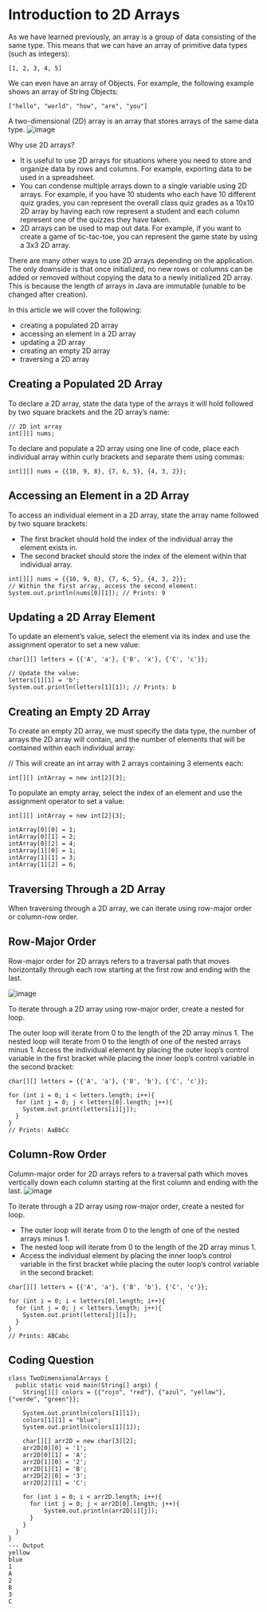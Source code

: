 # Introduction to 2D Arrays

As we have learned previously, an array is a group of data consisting of the same type. 
This means that we can have an array of primitive data types (such as integers):
 ```
[1, 2, 3, 4, 5]
```
We can even have an array of Objects. For example, the following example shows an array of String Objects:
```
["hello", "world", "how", "are", "you"]
```
A two-dimensional (2D) array is an array that stores arrays of the same data type.
![image](https://github.com/user-attachments/assets/1092408f-5305-484b-975d-c18b0545b615)

Why use 2D arrays?

* It is useful to use 2D arrays for situations where you need to store and organize data by rows and columns. For example, exporting data to be used in a spreadsheet.
* You can condense multiple arrays down to a single variable using 2D arrays. For example, if you have 10 students who each have 10 different quiz grades, you can represent the overall class quiz grades as a 10x10 2D array by having each row represent a student and each column represent one of the quizzes they have taken.
* 2D arrays can be used to map out data. For example, if you want to create a game of tic-tac-toe, you can represent the game state by using a 3x3 2D array.

There are many other ways to use 2D arrays depending on the application. The only downside is that once 
initialized, no new rows or columns can be added or removed without copying the data to a newly initialized 
2D array. This is because the length of arrays in Java are immutable (unable to be changed after creation).

In this article we will cover the following:

* creating a populated 2D array
* accessing an element in a 2D array
* updating a 2D array
* creating an empty 2D array
* traversing a 2D array

## Creating a Populated 2D Array
To declare a 2D array, state the data type of the arrays it will hold followed by two square brackets and the 2D array’s name:
```
// 2D int array
int[][] nums;
```
To declare and populate a 2D array using one line of code, place each individual array within curly brackets and separate them using commas:
```
int[][] nums = {{10, 9, 8}, {7, 6, 5}, {4, 3, 2}}; 
```

## Accessing an Element in a 2D Array
To access an individual element in a 2D array, state the array name followed by two square brackets:

* The first bracket should hold the index of the individual array the element exists in.
* The second bracket should store the index of the element within that individual array.
```
int[][] nums = {{10, 9, 8}, {7, 6, 5}, {4, 3, 2}}; 
// Within the first array, access the second element:
System.out.println(nums[0][1]); // Prints: 9
```

## Updating a 2D Array Element
To update an element’s value, select the element via its index and use the assignment operator to set a new value:
```
char[][] letters = {{'A', 'a'}, {'B', 'x'}, {'C', 'c'}};

// Update the value:
letters[1][1] = 'b';
System.out.println(letters[1][1]); // Prints: b
```

## Creating an Empty 2D Array
To create an empty 2D array, we must specify the data type, the number of arrays the 2D array will contain, and the number of elements that will be contained within each individual array:

// This will create an int array with 2 arrays containing 3 elements each:
```
int[][] intArray = new int[2][3];
```

To populate an empty array, select the index of an element and use the assignment operator to set a value:
```
int[][] intArray = new int[2][3];

intArray[0][0] = 1;
intArray[0][1] = 2;
intArray[0][2] = 4;
intArray[1][0] = 1;
intArray[1][1] = 3;
intArray[1][2] = 6;
```

## Traversing Through a 2D Array
When traversing through a 2D array, we can iterate using row-major order or column-row order.

## Row-Major Order
Row-major order for 2D arrays refers to a traversal path that moves horizontally through each row starting at the first row and ending with the last.

![image](https://github.com/user-attachments/assets/67a4c890-f328-4dbe-8350-bde438a6c5f0)

To iterate through a 2D array using row-major order, create a nested for loop.

The outer loop will iterate from 0 to the length of the 2D array minus 1.
The nested loop will iterate from 0 to the length of one of the nested arrays minus 1.
Access the individual element by placing the outer loop’s control variable in the first bracket while placing the inner loop’s control variable in the second bracket:
```
char[][] letters = {{'A', 'a'}, {'B', 'b'}, {'C', 'c'}};

for (int i = 0; i < letters.length; i++){
  for (int j = 0; j < letters[0].length; j++){
    System.out.print(letters[i][j]);
  }
}
// Prints: AaBbCc
```

## Column-Row Order
Column-major order for 2D arrays refers to a traversal path which moves vertically down each column starting at the first column and ending with the last.
![image](https://github.com/user-attachments/assets/86350bc6-b7d5-473a-852a-81c4690391e3)

To iterate through a 2D array using row-major order, create a nested for loop.

* The outer loop will iterate from 0 to the length of one of the nested arrays minus 1.
* The nested loop will iterate from 0 to the length of the 2D array minus 1.
* Access the individual element by placing the inner loop’s control variable in the first bracket while placing the outer loop’s control variable in the second bracket:
```
char[][] letters = {{'A', 'a'}, {'B', 'b'}, {'C', 'c'}};

for (int i = 0; i < letters[0].length; i++){
  for (int j = 0; j < letters.length; j++){
    System.out.print(letters[j][i]);
  }
}
// Prints: ABCabc
```

## Coding Question
```
class TwoDimensionalArrays {
  public static void main(String[] args) {
    String[][] colors = {{"rojo", "red"}, {"azul", "yellow"}, {"verde", "green"}};

    System.out.println(colors[1][1]);
    colors[1][1] = "blue";
    System.out.println(colors[1][1]);

    char[][] arr2D = new char[3][2];
    arr2D[0][0] = '1';
    arr2D[0][1] = 'A';
    arr2D[1][0] = '2';
    arr2D[1][1] = 'B';
    arr2D[2][0] = '3';
    arr2D[2][1] = 'C';

    for (int i = 0; i < arr2D.length; i++){
      for (int j = 0; j < arr2D[0].length; j++){
          System.out.println(arr2D[i][j]);
      }
    }
  }
}
--- Output
yellow
blue
1
A
2
B
3
C
```
